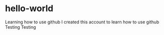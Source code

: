 # hello-world
Learning how to use github
I created this account to learn how to use github
Testing
Testing
